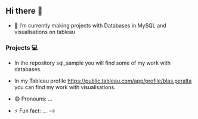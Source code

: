 ## Hi there 👋

- 🔭 I’m currently making projects with Databases in MySQL and visualisations on tableau

### Projects 💻
- In the repository sql_sample you will find some of my work with databases.
- In my Tableau profile 
https://public.tableau.com/app/profile/blas.peralta you can find my work with visualisations.

- 😄 Pronouns: ...
- ⚡ Fun fact: ...
-->
